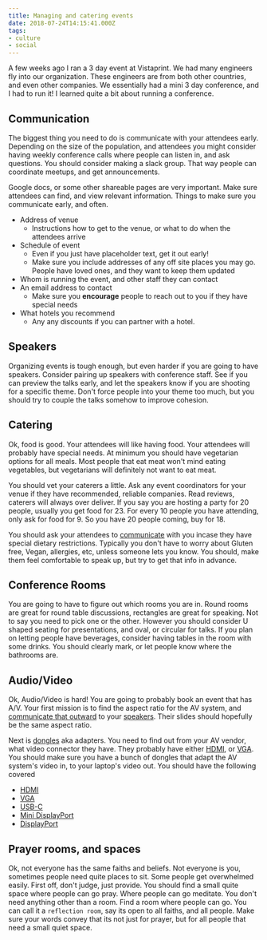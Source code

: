 ```yaml
---
title: Managing and catering events
date: 2018-07-24T14:15:41.000Z
tags:
- culture
- social
---
```


A few weeks ago I ran a 3 day event at Vistaprint. We had many engineers fly into our organization. These engineers are from both other countries, and even other companies. We essentially had a mini 3 day conference, and I had to run it! I learned quite a bit about running a conference.

<!-- more -->
<!-- toc -->

## Communication

The biggest thing you need to do is communicate with your attendees early. Depending on the size of the population, and attendees you might consider having weekly conference calls where people can listen in, and ask questions. You should consider making a slack group. That way people can coordinate meetups, and get announcements.

Google docs, or some other shareable pages are very important. Make sure attendees can find, and view relevant information. Things to make sure you communicate early, and often.

* Address of venue
  * Instructions how to get to the venue, or what to do when the attendees arrive
* Schedule of event
  * Even if you just have placeholder text, get it out early!
  * Make sure you include addresses of any off site places you may go. People have loved ones, and they want to keep them updated
* Whom is running the event, and other staff they can contact
* An email address to contact
  * Make sure you **encourage** people to reach out to you if they have special needs
* What hotels you recommend
  * Any any discounts if you can partner with a hotel.

## Speakers

Organizing events is tough enough, but even harder if you are going to have speakers. Consider pairing up speakers with conference staff. See if you can preview the talks early, and let the speakers know if you are shooting for a specific theme. Don't force people into your theme too much, but you should try to couple the talks somehow to improve cohesion.

## Catering

Ok, food is good. Your attendees will like having food. Your attendees will probably have special needs. At minimum you should have vegetarian options for all meals. Most people that eat meat won't mind eating vegetables, but vegetarians will definitely not want to eat meat.

You should vet your caterers a little. Ask any event coordinators for your venue if they have recommended, reliable companies. Read reviews, caterers will always over deliver. If you say you are hosting a party for 20 people, usually you get food for 23. For every 10 people you have attending, only ask for food for 9. So you have 20 people coming, buy for 18. 

You should ask your attendees to [communicate](#Communicate) with you incase they have special dietary restrictions. Typically you don't have to worry about Gluten free, Vegan, allergies, etc, unless someone lets you know. You should, make them feel comfortable to speak up, but try to get that info in advance.

## Conference Rooms

You are going to have to figure out which rooms you are in. Round rooms are great for round table discussions, rectangles are great for speaking. Not to say you need to pick one or the other. However you should consider U shaped seating for presentations, and oval, or circular for talks. If you plan on letting people have beverages, consider having tables in the room with some drinks. You should clearly mark, or let people know where the bathrooms are.

## Audio/Video

Ok, Audio/Video is hard! You are going to probably book an event that has A/V. Your first mission is to find the aspect ratio for the AV system, and [communicate that outward](#Communication) to your [speakers](#Speakers). Their slides should hopefully be the same aspect ratio. 

Next is [dongles](https://en.wikipedia.org/wiki/Dongle) aka adapters. You need to find out from your AV vendor, what video connector they have. They probably have either [HDMI](https://en.wikipedia.org/wiki/HDMI), or [VGA](https://en.wikipedia.org/wiki/VGA_connector). You should make sure you have a bunch of dongles that adapt the AV system's video in, to your laptop's video out. You should have the following covered

* [HDMI](https://en.wikipedia.org/wiki/HDMI)
* [VGA](https://en.wikipedia.org/wiki/VGA_connector)
* [USB-C](https://en.wikipedia.org/wiki/USB-C)
* [Mini DisplayPort](https://en.wikipedia.org/wiki/Mini_DisplayPort)
* [DisplayPort](https://en.wikipedia.org/wiki/DisplayPort)

## Prayer rooms, and spaces

Ok, not everyone has the same faiths and beliefs. Not everyone is you, sometimes people need quite places to sit. Some people get overwhelmed easily. First off, don't judge, just provide. You should find a small quite space where people can go pray. Where people can go meditate. You don't need anything other than a room. Find a room where people can go. You can call it a `reflection room`, say its open to all faiths, and all people. Make sure your words convey that its not just for prayer, but for all people that need a small quiet space. 

